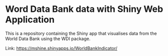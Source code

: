 # Word Data Bank data with Shiny Web Application

This is a repository containing the Shiny app that visualises data from the World Data Bank using the WDI package.

Link: https://mshine.shinyapps.io/WorldBankIndicator/
